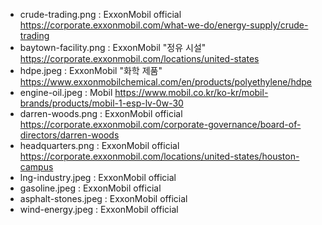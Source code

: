- crude-trading.png : ExxonMobil official https://corporate.exxonmobil.com/what-we-do/energy-supply/crude-trading
- baytown-facility.png : ExxonMobil "정유 시설" https://corporate.exxonmobil.com/locations/united-states
- hdpe.jpeg : ExxonMobil "화학 제품" https://www.exxonmobilchemical.com/en/products/polyethylene/hdpe
- engine-oil.jpeg : Mobil https://www.mobil.co.kr/ko-kr/mobil-brands/products/mobil-1-esp-lv-0w-30
- darren-woods.png : ExxonMobil official https://corporate.exxonmobil.com/corporate-governance/board-of-directors/darren-woods
- headquarters.png : ExxonMobil official https://corporate.exxonmobil.com/locations/united-states/houston-campus
- lng-industry.jpeg : ExxonMobil official
- gasoline.jpeg : ExxonMobil official
- asphalt-stones.jpeg : ExxonMobil official
- wind-energy.jpeg : ExxonMobil official
